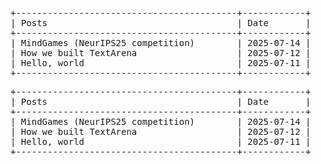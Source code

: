 <pre>
+------------------------------------------+------------+
| Posts                                    | Date       |
+------------------------------------------+------------+
| <a href="/2025/07/14/neurips-competition" style="color:inherit;text-decoration:none;">MindGames (NeurIPS25 competition)</a>        | 2025-07-14 |
| <a href="/2025/07/12/textarena.html" style="color:inherit;text-decoration:none;">How we built TextArena</a>                   | 2025-07-12 |
| <a href="/hello-world" style="color:inherit;text-decoration:none;">Hello, world</a>                             | 2025-07-11 |
+------------------------------------------+------------+
</pre>

<pre>
+------------------------------------------+------------+
| Posts                                    | Date       |
+------------------------------------------+------------+
| <a href="/2025/07/14/neurips-competition" style="color:inherit;text-decoration:none;">MindGames (NeurIPS25 competition)</a>        | 2025-07-14 |
| <a href="/2025/07/12/textarena" style="color:inherit;text-decoration:none;">How we built TextArena</a>                   | 2025-07-12 |
| <a href="/2025/07/11/hello-world" style="color:inherit;text-decoration:none;">Hello, world</a>                             | 2025-07-11 |
+------------------------------------------+------------+
</pre>